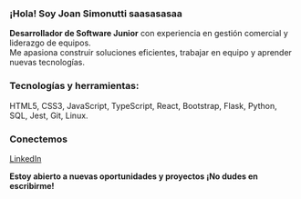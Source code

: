 ### ¡Hola! Soy Joan Simonutti saasasasaa

**Desarrollador de Software Junior** con experiencia en gestión comercial y liderazgo de equipos.  
Me apasiona construir soluciones eficientes, trabajar en equipo y aprender nuevas tecnologías.  



### Tecnologías y herramientas:

HTML5, CSS3, JavaScript, TypeScript, React, Bootstrap, Flask, Python, SQL, Jest, Git, Linux.



### Conectemos

[LinkedIn](https://www.linkedin.com/in/joansimonutti/)

**Estoy abierto a nuevas oportunidades y proyectos ¡No dudes en escribirme!**

